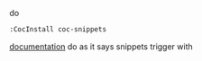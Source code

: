 do 
``` bash
:CocInstall coc-snippets
```
[documentation](https://www.chrisatmachine.com/Neovim/17-snippets/)
do as it says
snippets trigger with <tab>
